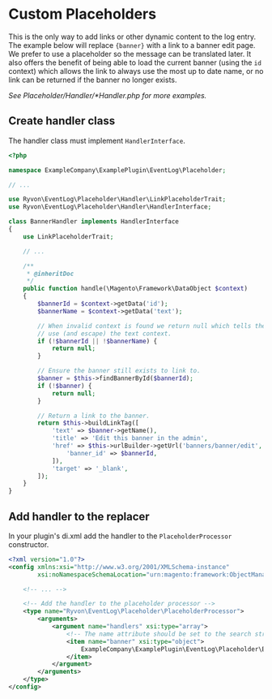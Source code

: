 # Custom Placeholders

This is the only way to add links or other dynamic content to the log entry.  The
example below will replace `{banner}` with a link to a banner edit page.  We prefer to
use a placeholder so the message can be translated later.  It also offers the benefit of
being able to load the current banner (using the `id` context) which allows the
link to always use the most up to date name, or no link can be returned if the banner
no longer exists.

*See Placeholder/Handler/\*Handler.php for more examples.*


## Create handler class

The handler class must implement `HandlerInterface`.

```php
<?php

namespace ExampleCompany\ExamplePlugin\EventLog\Placeholder;

// ...

use Ryvon\EventLog\Placeholder\Handler\LinkPlaceholderTrait;
use Ryvon\EventLog\Placeholder\Handler\HandlerInterface;

class BannerHandler implements HandlerInterface
{
    use LinkPlaceholderTrait;

    // ...

    /**
     * @inheritDoc
     */
    public function handle(\Magento\Framework\DataObject $context)
    {
        $bannerId = $context->getData('id');
        $bannerName = $context->getData('text');

        // When invalid context is found we return null which tells the placeholder to
        // use (and escape) the text context.
        if (!$bannerId || !$bannerName) {
            return null;
        }

        // Ensure the banner still exists to link to.
        $banner = $this->findBannerById($bannerId);
        if (!$banner) {
            return null;
        }

        // Return a link to the banner.
        return $this->buildLinkTag([
            'text' => $banner->getName(),
            'title' => 'Edit this banner in the admin',
            'href' => $this->urlBuilder->getUrl('banners/banner/edit', [
                'banner_id' => $bannerId,
            ]),
            'target' => '_blank',
        ]);
    }
}
```

## Add handler to the replacer

In your plugin's di.xml add the handler to the `PlaceholderProcessor` constructor.

```xml
<?xml version="1.0"?>
<config xmlns:xsi="http://www.w3.org/2001/XMLSchema-instance"
        xsi:noNamespaceSchemaLocation="urn:magento:framework:ObjectManager/etc/config.xsd">

    <!-- ... -->

    <!-- Add the handler to the placeholder processor -->
    <type name="Ryvon\EventLog\Placeholder\PlaceholderProcessor">
        <arguments>
            <argument name="handlers" xsi:type="array">
                <!-- The name attribute should be set to the search string (the text between the curly-brackets). -->
                <item name="banner" xsi:type="object">
                    ExampleCompany\ExamplePlugin\EventLog\Placeholder\BannerHandler
                </item>
            </argument>
        </arguments>
    </type>
</config>
```
